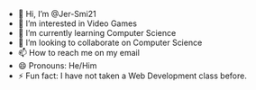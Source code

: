 - 👋 Hi, I’m @Jer-Smi21
- 👀 I’m interested in Video Games 
- 🌱 I’m currently learning Computer Science 
- 💞️ I’m looking to collaborate on Computer Science
- 📫 How to reach me on my email
- 😄 Pronouns: He/Him  
- ⚡ Fun fact: I have not taken a Web Development class before.

<!---
Jer-Smi21/Jer-Smi21 is a ✨ special ✨ repository because its `README.md` (this file) appears on your GitHub profile.
You can click the Preview link to take a look at your changes.
--->
